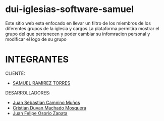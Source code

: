 # dui-iglesias-software-samuel
Este sitio web esta enfocado en llevar un filtro de los miembros de los diferentes grupos de la iglesia y cargos.La plataforma permitira mostrar el grupo del que pertenecen y poder cambiar su infomracion personal y modificar el logo de su grupo



# INTEGRANTES

CLIENTE:

* [SAMUEL RAMIREZ TORRES](https://github.com/sistemasases)

DESARROLLADORES:

* [Juan Sebastian Camnino Muños](https://github.com/JuanSe320)
* [Cristian Duvan Machado Mosquera](https://github.com/CriistiianDM)
* [Juan Felipe Osorio Zapata](https://github.com/JFOZ1010)
